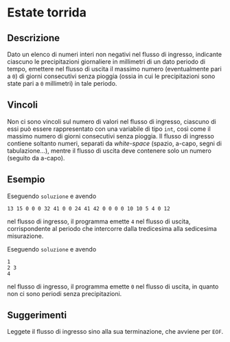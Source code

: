 Estate torrida
==============

Descrizione
-----------

Dato un elenco di numeri interi non negativi nel flusso di ingresso, indicante
ciascuno le precipitazioni giornaliere in millimetri di un dato periodo di
tempo, emettere nel flusso di uscita il massimo numero (eventualmente pari a
`0`) di giorni consecutivi senza pioggia (ossia in cui le precipitazioni sono
state pari a `0` millimetri) in tale periodo.


Vincoli
-------

Non ci sono vincoli sul numero di valori nel flusso di ingresso, ciascuno di
essi può essere rappresentato con una variabile di tipo `int`, così come il
massimo numero di giorni consecutivi senza pioggia. Il flusso di ingresso
contiene soltanto numeri, separati da *white-space* (spazio, a-capo, segni di
tabulazione…), mentre il flusso di uscita deve contenere solo un numero (seguito
da a-capo).


Esempio
-------

Eseguendo `soluzione` e avendo

    13 15 0 0 0 32 41 0 0 24 41 42 0 0 0 0 10 10 5 4 0 12

nel flusso di ingresso, il programma emette `4` nel flusso di uscita,
corrispondente al periodo che intercorre dalla tredicesima alla sedicesima
misurazione.

Eseguendo `soluzione` e avendo

    1
    2 3
    4

nel flusso di ingresso, il programma emette `0` nel flusso di uscita, in quanto
non ci sono periodi senza precipitazioni.


Suggerimenti
------------

Leggete il flusso di ingresso sino alla sua terminazione, che avviene per `EOF`.
